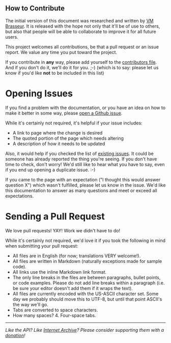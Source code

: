 ## How to Contribute

The initial version of this document was researched and written by [VM Brasseur](http://vmbrasseur.com). It is released with the hope not only that it'll be of use to others, but also that people will be able to collaborate to improve it for all future users.

This project welcomes all contributions, be that a pull request or an issue report. We value any time you put toward the project.

If you contribute in **any** way, please add yourself to the [contributors file](./contributors.md). And if you don't do it, we'll do it for you. ;-) (which is to say: please let us know if you'd like **not** to be included in this list)

# Opening Issues

If you find a problem with the documentation, or you have an idea on how to make it better in some way, please [open a Github issue](https://github.com/vmbrasseur/IAS3API/issues).

While it's certainly not required, it's helpful if your issue includes:

* A link to page where the change is desired
* The quoted portion of the page which needs altering
* A description of how it needs to be updated

Also, it would help if you checked the list of [existing issues](http://github.com/vmbrasseur/IAS3API/issues). It could be someone has already reported the thing you're seeing. If you don't have time to check, don't worry! We'd still like to hear what you have to say, even if you end up opening a duplicate issue. :-)

If you came to the page with an expectation ("I thought this would answer question X") which wasn't fulfilled, please let us know in the issue. We'd like this documentation to answer as many questions and meet or exceed all expectations.

# Sending a Pull Request

We love pull requests! YAY! Work we didn't have to do!

While it's certainly not required, we'd love it if you took the following in mind when submitting your pull request:

* All files are in English (for now; translations VERY welcome!).
* All files are written in Markdown (naturally exceptions made for sample code).
* All links use the inline Markdown link format.
* The only line breaks in the files are between paragraphs, bullet points, or code examples. Please do not add line breaks within a paragraph (i.e. be sure your editor doesn't add them if it wraps the text).
* All files are currently encoded with the US-ASCII character set. Some day we probably should move this to UTF-8, but until that point ASCII's the way we'll go.
* Tabs are converted to space characters.
* How many spaces? 4. Four-space tabs.

-----

_Like the API? Like [Internet Archive](http://archive.org)? Please consider supporting them with a [donation](http://archive.org/donate/)!_

